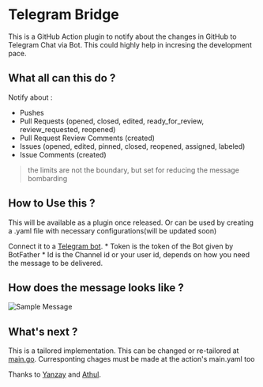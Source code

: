 # Telegram Bridge
  This is a GitHub Action plugin to notify about the changes in GitHub to Telegram Chat via Bot. This could highly help in incresing the development pace.

## What all can this do ?
  Notify about :
  * Pushes
  * Pull Requests (opened, closed, edited, ready_for_review, review_requested, reopened)
  * Pull Request Review Comments (created)
  * Issues (opened, edited, pinned, closed, reopened, assigned, labeled)
  * Issue Comments (created)
  
  > the limits are not the boundary, but set for reducing the message bombarding
  
## How to Use this ?
  This will be available as a plugin once released.
  Or can be used by creating a .yaml file with necessary configurations(will be updated soon)
  
  Connect it to a [Telegram bot](https://core.telegram.org/bots).
    * Token is the token of the Bot given by BotFather
    * Id is the Channel id or your user id, depends on how you need the message to be delivered.

## How does the message looks like ?

![Sample Message](https://drive.google.com/uc?export=view&id=1QAVOHLyTNHNuHpgJyxFxhUHDloWj5Ilc)

## What's next ?

This is a tailored implementation. This can be changed or re-tailored at [main.go](https://github.com/GokulDas027/TelegramBridge/blob/master/main.go). Curresponting chages must be made at the action's main.yaml too

Thanks to [Yanzay](https://github.com/yanzay) and [Athul](github.com/athul).
